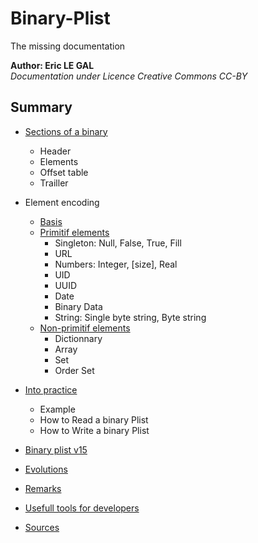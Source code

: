 # Binary-Plist
The missing documentation



**Author: Eric LE GAL**  
_Documentation under Licence Creative Commons CC-BY_


Summary
----

* [Sections of a binary](Pages/10_Sections.md)
  * Header
  * Elements
  * Offset table
  * Trailler  

* Element encoding
  * [Basis](Pages/20_Encoding.md)
  * [Primitif elements](Pages/30_Primitif.md)
    * Singleton: Null, False, True, Fill
    * URL
    * Numbers: Integer, [size], Real
    * UID
    * UUID
    * Date
    * Binary Data
    * String: Single byte string, Byte string
  * [Non-primitif elements](Pages/40_Non-Primitif.md)
    * Dictionnary
    * Array
    * Set
    * Order Set
    
* [Into practice](Pages/45_Practice.md)
  * Example
  * How to Read a binary Plist 
  * How to Write a binary Plist 


* [Binary plist v15](Pages/50_bplist15.md)
* [Evolutions](Pages/70_Evolutions.md)
* [Remarks](Pages/80_Remarks.md)
* [Usefull tools for developers](Pages/90_Tools.md)
* [Sources](Pages/95_Sources.md)

   
